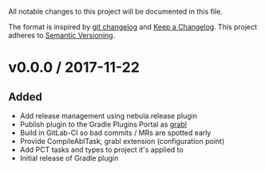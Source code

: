 All notable changes to this project will be documented in this file.

The format is inspired by
[git changelog](https://github.com/tj/git-extras/blob/master/Commands.md#git-changelog)
and [Keep a Changelog](http://keepachangelog.com/en/1.0.0/).  This project
adheres to [Semantic Versioning](http://semver.org/spec/v2.0.0.html).

v0.0.0 / 2017-11-22
===================

Added
-----

  * Add release management using nebula.release plugin
  * Publish plugin to the Gradle Plugins Portal as
    [grabl](https://plugins.gradle.org/plugin/io.gitlab.grabl.grabl)
  * Build in GitLab-CI so bad commits / MRs are spotted early
  * Provide CompileAblTask, grabl extension (configuration point)
  * Add PCT tasks and types to project it's applied to
  * Initial release of Gradle plugin
